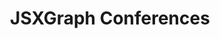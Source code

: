 ---
title: JSXGraph Conferences
parent: events
order: 1
sections:

   - file: intro
     layout: text     

   - file: ijc
     layout: cards     
---